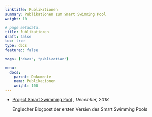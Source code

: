 ```yaml
---
linktitle: Publikationen
summary: Publikationen zum Smart Swimming Pool
weight: 10

# page metadata.
title: Publikationen
draft: false
toc: true
type: docs
featured: false

tags: ["docs", "publication"]

menu:
  docs:
    parent: Dokumente
    name: Publikationen
    weight: 100
---
```


- [Project Smart Swimming Pool](https://medium.com/diy-my-smart-home/project-smart-swimmingpool-4c40eb6741f6)
, _December, 2018_

  Englischer Blogpost der ersten Version des Smart Swimming Pools
